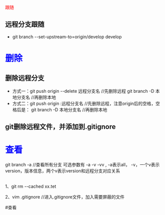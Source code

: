 <font color='red'>跟随</font>
## 远程分支跟随
- git branch --set-upstream-to=origin/develop develop

# <font color=blue> 删除 </font>
## 删除远程分支
- 方式一：git push origin --delete 远程分支名  //先删除远程
git branch -D 本地分支名             //再删除本地
- 方式二：git push origin :远程分支名          //先删除远程，注意origin后的空格，空格后是：
git branch -D 本地分支名             //再删除本地

## git删除远程文件，并添加到.gitignore
# <font color=blue> 查看 </font>
git branch -a //查看所有分支
可选参数有 -a -v -vv ,
-a表示all，
-v，一个v表示version，版本信息，两个v表示version和远程分支对应关系




##

1、git rm --cached xx.tet

2、vim .gitignore  //进入.gitignore文件，加入需要屏蔽的文件

#查看

